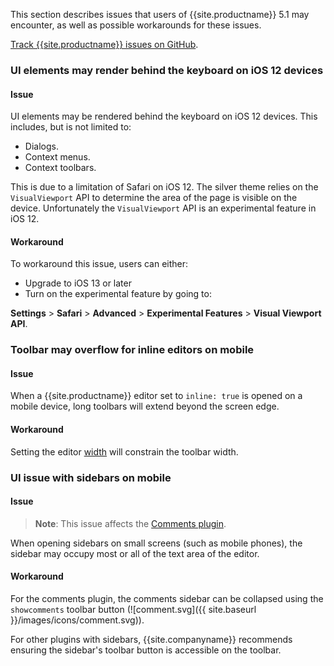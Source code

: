 
This section describes issues that users of {{site.productname}} 5.1 may encounter, as well as possible workarounds for these issues.

[Track {{site.productname}} issues on GitHub](https://github.com/tinymce/tinymce/labels/5.x).

### UI elements may render behind the keyboard on iOS 12 devices

#### Issue
UI elements may be rendered behind the keyboard on iOS 12 devices. This includes, but is not limited to:

* Dialogs.
* Context menus.
* Context toolbars.

This is due to a limitation of Safari on iOS 12. The silver theme relies on the `VisualViewport` API to determine the area of the page is visible on the device. Unfortunately the `VisualViewport` API is an experimental feature in iOS 12.

#### Workaround
To workaround this issue, users can either:

* Upgrade to iOS 13 or later
* Turn on the experimental feature by going to:

**Settings** &#62; **Safari** &#62; **Advanced** &#62; **Experimental Features** &#62; **Visual Viewport API**.

### Toolbar may overflow for inline editors on mobile

#### Issue
When a {{site.productname}} editor set to `inline: true` is opened on a mobile device, long toolbars will extend beyond the screen edge.

#### Workaround
Setting the editor [width]({{site.baseurl}}/configure/editor-appearance/#width) will constrain the toolbar width.

### UI issue with sidebars on mobile

#### Issue

> **Note**: This issue affects the [Comments plugin]({{site.baseurl}}/plugins/comments/).

When opening sidebars on small screens (such as mobile phones), the sidebar may occupy most or all of the text area of the editor.

#### Workaround
For the comments plugin, the comments sidebar can be collapsed using the `showcomments` toolbar button (![comment.svg]({{ site.baseurl }}/images/icons/comment.svg)).

For other plugins with sidebars, {{site.companyname}} recommends ensuring the sidebar's toolbar button is accessible on the toolbar.
